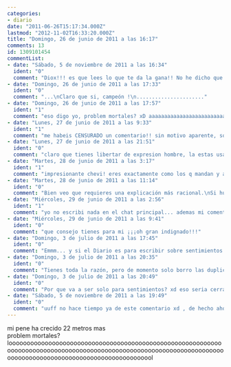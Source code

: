 ```yaml
---
categories:
- diario
date: "2011-06-26T15:17:34.000Z"
lastmod: "2012-11-02T16:33:20.000Z"
title: "Domingo, 26 de junio de 2011 a las 16:17"
comments: 13
id: 1309101454
commentList:
- date: "Sábado, 5 de noviembre de 2011 a las 16:34"
  ident: "0"
  comment: "Diox!!! es que lees lo que te da la gana!! No he dicho que sea solo para escribir sobre sentimientos, digo que hay muchas entradas que son un monton de letras repetidas seguidas de un xDDDDDDDDDDDDDDDDDDDD... eterno, por ejemplo, esas son las que digo que no se a que vienen, por mi tu puedes escribir todas las historias de cocos y piñas y todas las curiosidades de ciencias que te de la gana! Mientras no le des un cabezazo al teclado y le des a publicar, perfecto xD\nAhora me entiendes??? ^___^"
- date: "Domingo, 26 de junio de 2011 a las 17:33"
  ident: "0"
  comment: "...\nClaro que si, campeón !\n......................"
- date: "Domingo, 26 de junio de 2011 a las 17:57"
  ident: "1"
  comment: "eso digo yo, problem mortales? xD aaaaaaaaaaaaaaaaaaaaaaaaaaaaaaaaaaaaaaaaaaaaaaaaa entrando en modo pene"
- date: "Lunes, 27 de junio de 2011 a las 9:33"
  ident: "1"
  comment: "me habeis CENSURADO un comentario!! sin motivo aparente, solo porq al creador de la página no le gustaba? q es esto? libertad de expresion ya!!"
- date: "Lunes, 27 de junio de 2011 a las 21:51"
  ident: "0"
  comment: "claro que tienes libertar de expresion hombre, la estas usando ;)"
- date: "Martes, 28 de junio de 2011 a las 3:17"
  ident: "1"
  comment: "impresionante chevi! eres exactamente como los q mandan y an mandado tanto politicos, reyes y dictadores, eso no es libertad de expresion, es censura,  y encima mandas guiños sintiendote como superior, q patetico... -.-\" , echas por tierra todo lo q dices, comento algo q no te gusta, lo borras y a eso lo llamas libertad? te dejaria las cosas un poco mas claras, pero no quiero q me fusiles por no estar de acuerdo con tus ideales..."
- date: "Martes, 28 de junio de 2011 a las 11:14"
  ident: "0"
  comment: "Bien veo que requieres una explicación más racional.\nSi hubieras escrito lo mismo que escribiste en el chat principal, o en el foro por ejemplo, tu mensaje no habría sido borrado. Yo no elimino mensajes que no me gustan del diario, simplemente elimino los comentarios que no estan relacionados con la entrada\n\nEl diario es un lugar para que cada uno exprese lo que siente, o le ocurre, y los demás le aconsejen o aporten su punto de vista en los comentarios.\nCualquier comentario que sea de otro tema irrelevante, lo elimino porque no pertenece a esta categoría\n\nSi quieres decir que esta web no te gusta, que te parece una mierda, o quieres expresar tu opinión sobre mi, utiliza la principal o el foro, donde si resulta apropiado hablar con libertad plena\n\nUn saludo"
- date: "Miércoles, 29 de junio de 2011 a las 2:56"
  ident: "1"
  comment: "yo no escribi nada en el chat principal... ademas mi comentario no era de otro tema irrelevante, no? es un gran consejo para el creador del articulo..."
- date: "Miércoles, 29 de junio de 2011 a las 9:41"
  ident: "0"
  comment: "que consejo tienes para mi ¡¡¡oh gran indignado!!!"
- date: "Domingo, 3 de julio de 2011 a las 17:45"
  ident: "0"
  comment: "Emmm... y si el Diario es para escribir sobre sentimientos y todo eso... por qué no, además de eliminar comentarios que no vienen a cuento, eliminas entradas que no vienen a cuento? o_o porque hay algunas que... tela. Puede que sean graciosas y tal, pero de las 20 o 30 y pico paginas de entradas que hay, hay un monton que no vienen a cuento... opino xD"
- date: "Domingo, 3 de julio de 2011 a las 20:35"
  ident: "0"
  comment: "Tienes toda la razón, pero de momento solo borro las duplicadas. Es difícil definir qué es una entrada válida y qué no, ya que realmente en un diario se puede escribir de todo\n\nSiempre y cuando tengan sentido y no sean publicitarias, suelo permitirlas"
- date: "Domingo, 3 de julio de 2011 a las 20:49"
  ident: "0"
  comment: "Por que va a ser solo para sentimientos? xd eso seria cerrar muchas de sus posibilidades, a mi de vez en cuando  me gusta poner alguna que otra curiosidad de ciencias (además de escribir VIVA MEXICO y LAS PIíƒâ€˜AS NOS DEVORARAN, LOS COCOS OS PROTEGERAN sin parar xd)"
- date: "Sábado, 5 de noviembre de 2011 a las 19:49"
  ident: "0"
  comment: "uuff no hace tiempo ya de este comentario xd , de hecho ahora releo mis propios comentarios y no los reconozco xd"
---
```


mi pene ha crecido 22 metros mas  
problem mortales?  
loooooooooooooooooooooooooooooooooooooooooooooooooooooooooooooooooooooooooooooooooooooooooooooooooooooooooooooooooooooooooooooooooooooooooooooooooooooooooooooool